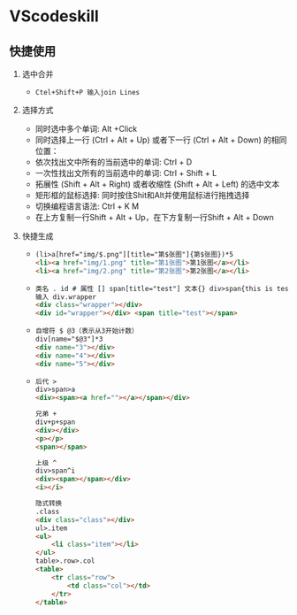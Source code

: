 # VScodeskill

## 快捷使用 ##

1. 选中合并

    + ```
      Ctel+Shift+P 输入join Lines
      ```

2. 选择方式

    * 同时选中多个单词: Alt +Click
    * 同时选择上一行 (Ctrl + Alt + Up) 或者下一行 (Ctrl + Alt + Down) 的相同位置：
    * 依次找出文中所有的当前选中的单词: Ctrl + D
    * 一次性找出文所有的当前选中的单词: Ctrl + Shift + L
    * 拓展性 (Shift + Alt + Right) 或者收缩性 (Shift + Alt + Left) 的选中文本
    * 矩形框的鼠标选择: 同时按住Shit和Alt并使用鼠标进行拖拽选择
    * 切换编程语言语法: Ctrl + K M
    * 在上方复制一行Shift + Alt + Up，在下方复制一行Shift + Alt + Down

3.  快捷生成

    + ```html
      (li>a[href="img/$.png"][title="第$张图"]{第$张图})*5
      <li><a href="img/1.png" title="第1张图">第1张图</a></li>
      <li><a href="img/2.png" title="第2张图">第2张图</a></li>
      ```

    + ```html
      类名 . id # 属性 [] span[title="test"] 文本{} div>span{this is test}
      输入 div.wrapper
      <div class="wrapper"></div>
      <div id="wrapper"></div> <span title="test"></span>
      ```

    + ```html
      自增符 $ @3（表示从3开始计数）
      div[name="$@3"]*3
      <div name="3"></div>
      <div name="4"></div>
      <div name="5"></div>
      ```

    + ```html
      后代 >
      div>span>a
      <div><span><a href=""></a></span></div>
      
      兄弟 +
      div+p+span
      <div></div>
      <p></p>
      <span></span>
      
      上级 ^
      div>span^i
      <div><span></span></div>
      <i></i>
      
      隐式转换
      .class
      <div class="class"></div>
      ul>.item
      <ul>
          <li class="item"></li>
      </ul>
      table>.row>.col
      <table>
          <tr class="row">
              <td class="col"></td>
          </tr>
      </table>
      ```

